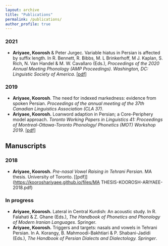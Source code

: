 ```yaml
---
layout: archive
title: "Publications"
permalink: /publications/
author_profile: true
---
```



<!-- layout: archive
title: "Publications"
permalink: /publications/
author_profile: true
redirect_from:
  - /resume
 -->
<!-- {% include base_path %} -->

<!-- Publications -->

### 2021
* **Ariyaee, Koorosh** & Peter Jurgec. Variable hiatus in Persian is affected by suffix length.
In R. Bennett, R. Bibbs, M. L Brinkerhoff, M J. Kaplan, S. Rich, N. Van Handel & M. W.
Cavallaro (Eds.), *Proceedings of the 2020 Annual Meeting Phonology (AMP Proceedings).
Washington, DC: Linguistic Society of America*. [[pdf]](https://kooroshariyaee.github.io/files/Ariyaee-Jurgec-2021-Persian-hiatus.pdf)
### 2019
* **Ariyaee, Koorosh**. The need for indexed markedness: evidence from spoken Persian.
*Proceedings of the annual meeting of the 37th Canadian Linguistics Association (CLA 37)*.
* **Ariyaee, Koorosh.** Loanword adaption in Persian; a Core-Periphery model approach.
*Toronto Working Papers in Linguistics 41: Proceedings of Montreal-Ottawa-Toronto Phonology/
Phonetics (MOT) Workshop 2019*. [[pdf]](https://kooroshariyaee.github.io/files/Ariyaee-2019-loanword-adaptation-Persian.pdf)

## **Manuscripts**
### 2018
* **Ariyaee, Koorosh.** *Pre-nasal Vowel Raising in Tehrani Persian*. MA thesis. University of Toronto. [[pdf]](https://kooroshariyaee.github.io/files/MA THESIS-KOOROSH-ARIYAEE-2018.pdf)

### In progress
* **Ariyaee, Koorosh.** Lateral in Central Kurdish: An acoustic study. In R. Falahati & Z.
Ghane (Eds.), *The Handbook of Phonetics and Phonology of Modern Iranian Languages*.
Springer.
* **Ariyaee, Koorosh.** Triggers and targets: nasals and vowels in Tehrani Persian. In A.
Korangy, B. Mahmoodi-Bakhtiari & P. Shabani-Jadidi (Eds.), *The Handbook of Persian
Dialects and Dialectology. Springer*.

<!-- ## Refereed Conference Presentations

* Summer 2015: Research Assistant
  * Github University
  * Duties included: Tagging issues
  * Supervisor: Professor Git

* Fall 2015: Research Assistant
  * Github University
  * Duties included: Merging pull requests
  * Supervisor: Professor Hub
  
## Non-refereed Conference Prsesentations

* Skill 1
* Skill 2
  * Sub-skill 2.1
  * Sub-skill 2.2
  * Sub-skill 2.3
* Skill 3

Publications
======
  <ul>{% for post in site.publications %}
    {% include archive-single-cv.html %}
  {% endfor %}</ul>
  
Talks
======
  <ul>{% for post in site.talks %}
    {% include archive-single-talk-cv.html %}
  {% endfor %}</ul>
  
Teaching
======
  <ul>{% for post in site.teaching %}
    {% include archive-single-cv.html %}
  {% endfor %}</ul>
  
Service and leadership
======
* Currently signed in to 43 different slack teams -->

<!-- {% if author.googlescholar %}
  You can also find my articles on <u><a href="{{author.googlescholar}}">my Google Scholar profile</a>.</u>
{% endif %}

{% include base_path %}

{% for post in site.publications reversed %}
  {% include archive-single.html %}
{% endfor %} -->
